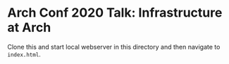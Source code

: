 # Arch Conf 2020 Talk: Infrastructure at Arch

Clone this and start local webserver in this directory and then navigate to `index.html`.
